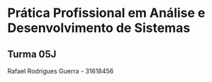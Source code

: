 # Prática Profissional em Análise e Desenvolvimento de Sistemas

## Turma 05J

Rafael Rodrigues Guerra - 31618456
